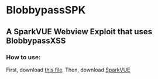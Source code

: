 # BlobbypassSPK
## A SparkVUE Webview Exploit that uses BlobbypassXSS

### How to use:
First, download [this file](tinyurl.com/BIobbypassSPK-2).
Then, download [SparkVUE](https://chromewebstore.google.com/detail/sparkvue/iimbdmgkimpbhimdjnmiffmeefbppijo?hl=en-US)

